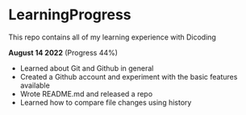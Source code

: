 # LearningProgress
This repo contains all of my learning experience with Dicoding

**August 14 2022** (Progress 44%)
* Learned about Git and Github in general
* Created a Github account and experiment with the basic features available
* Wrote README.md and released a repo
* Learned how to compare file changes using history
